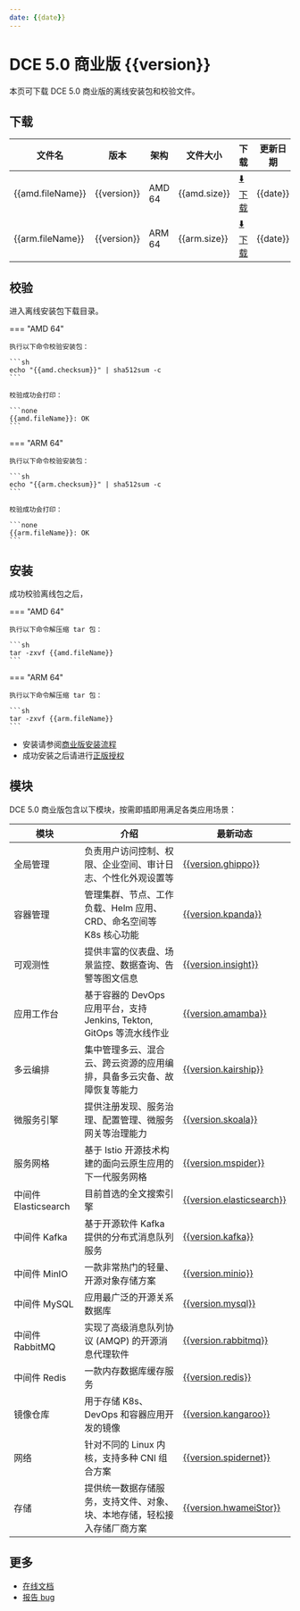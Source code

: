 ```yaml
---
date: {{date}}
---
```


# DCE 5.0 商业版 {{version}}

本页可下载 DCE 5.0 商业版的离线安装包和校验文件。

## 下载

| 文件名                      | 版本    | 架构 | 文件大小 | 下载                                           | 更新日期   |
| ----------------------------- | ------- | -------- | ---------------------------------------------- | ---------- | ----------------------------- |
| {{amd.fileName}} | {{version}} | AMD 64 | {{amd.size}} | [:arrow_down: 下载]({{amd.downloadLink}}) | {{date}} |
| {{arm.fileName}} | {{version}} | ARM 64 | {{arm.size}} | [:arrow_down: 下载]({{arm.downloadLink}}) | {{date}} |

## 校验

进入离线安装包下载目录。

=== "AMD 64"

    执行以下命令校验安装包：

    ```sh
    echo "{{amd.checksum}}" | sha512sum -c
    ```

    校验成功会打印：

    ```none
    {{amd.fileName}}: OK
    ```

=== "ARM 64"

    执行以下命令校验安装包：

    ```sh
    echo "{{arm.checksum}}" | sha512sum -c
    ```

    校验成功会打印：

    ```none
    {{arm.fileName}}: OK
    ```

## 安装

成功校验离线包之后，

=== "AMD 64"

    执行以下命令解压缩 tar 包：

    ```sh
    tar -zxvf {{amd.fileName}}
    ```

=== "ARM 64"

    执行以下命令解压缩 tar 包：

    ```sh
    tar -zxvf {{arm.fileName}}
    ```

- 安装请参阅[商业版安装流程](../../install/commercial/start-install.md)
- 成功安装之后请进行[正版授权](https://qingflow.com/f/e3291647)

## 模块

DCE 5.0 商业版包含以下模块，按需即插即用满足各类应用场景：

| 模块                 | 介绍                                                                     | 最新动态                                                      |
| -------------------- | ------------------------------------------------------------------------ | ------------------------------------------------------------- |
| 全局管理             | 负责用户访问控制、权限、企业空间、审计日志、个性化外观设置等             | [{{version.ghippo}}](../../ghippo/01ProductBrief/release-notes.md#{{version.ghippo.ap}})    |
| 容器管理             | 管理集群、节点、工作负载、Helm 应用、CRD、命名空间等 K8s 核心功能        | [{{version.kpanda}}](../../kpanda/03ProductBrief/release-notes.md#{{version.kpanda.ap}})    |
| 可观测性             | 提供丰富的仪表盘、场景监控、数据查询、告警等图文信息                     | [{{version.insight}}](../../insight/03ProductBrief/releasenote.md#{{version.insight.ap}})     |
| 应用工作台           | 基于容器的 DevOps 应用平台，支持 Jenkins, Tekton, GitOps 等流水线作业    | [{{version.amamba}}](../../amamba/01ProductBrief/release-notes.md#{{version.amamba.ap}})      |
| 多云编排             | 集中管理多云、混合云、跨云资源的应用编排，具备多云灾备、故障恢复等能力   | [{{version.kairship}}](../../kairship/01product/release-notes.md#{{version.kairship.ap}})         |
| 微服务引擎           | 提供注册发现、服务治理、配置管理、微服务网关等治理能力                   | [{{version.skoala}}](../../skoala/intro/release-notes.md#{{version.skoala.ap}})             |
| 服务网格             | 基于 Istio 开源技术构建的面向云原生应用的下一代服务网格                  | [{{version.mspider}}](../../mspider/01Intro/release-notes.md#{{version.mspider.ap}})          |
| 中间件 Elasticsearch | 目前首选的全文搜索引擎                                                   | [{{version.elasticsearch}}](../../middleware/elastic-search/release-notes.md#{{version.elasticsearch.ap}}) |
| 中间件 Kafka         | 基于开源软件 Kafka 提供的分布式消息队列服务                              | [{{version.kafka}}](../../middleware/kafka/release-notes.md#{{version.kafka.ap}})          |
| 中间件 MinIO         | 一款非常热门的轻量、开源对象存储方案                                     | [{{version.minio}}](../../middleware/minio/release-notes.md#{{version.minio.ap}})          |
| 中间件 MySQL         | 应用最广泛的开源关系数据库                                               | [{{version.mysql}}](../../middleware/mysql/release-notes.md#{{version.mysql.ap}})           |
| 中间件 RabbitMQ      | 实现了高级消息队列协议 (AMQP) 的开源消息代理软件                         | [{{version.rabbitmq}}](../../middleware/rabbitmq/release-notes.md#{{version.rabbitmq.ap}})        |
| 中间件 Redis         | 一款内存数据库缓存服务                                                   | [{{version.redis}}](../../middleware/redis/release-notes.md#{{version.redis.ap}})           |
| 镜像仓库             | 用于存储 K8s、DevOps 和容器应用开发的镜像                                | [{{version.kangaroo}}](../../release/rn5.0.md)                            |
| 网络                 | 针对不同的 Linux 内核，支持多种 CNI 组合方案                             | [{{version.spidernet}}](../../release/rn5.0.md)                            |
| 存储                 | 提供统一数据存储服务，支持文件、对象、块、本地存储，轻松接入存储厂商方案 | [{{version.hwameiStor}}](../../release/rn5.0.md)                            |

## 更多

- [在线文档](https://docs.daocloud.io/dce/what-is-dce/)
- [报告 bug](https://github.com/DaoCloud/DaoCloud-docs/issues)
